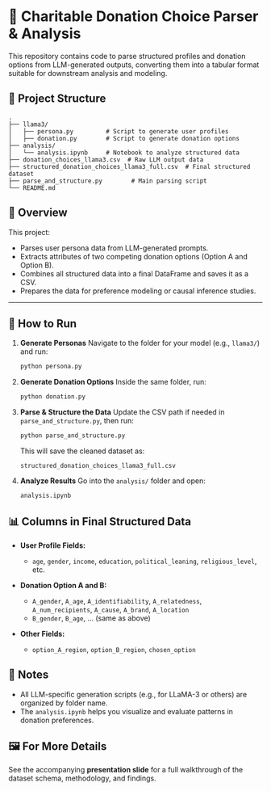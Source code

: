 # 🧠 Charitable Donation Choice Parser & Analysis

This repository contains code to parse structured profiles and donation options from LLM-generated outputs, converting them into a tabular format suitable for downstream analysis and modeling.

## 📂 Project Structure

```
.
├── llama3/
│   ├── persona.py         # Script to generate user profiles
│   ├── donation.py        # Script to generate donation options
├── analysis/
│   └── analysis.ipynb     # Notebook to analyze structured data
├── donation_choices_llama3.csv  # Raw LLM output data
├── structured_donation_choices_llama3_full.csv  # Final structured dataset
├── parse_and_structure.py        # Main parsing script
└── README.md
```

## 📌 Overview

This project:

* Parses user persona data from LLM-generated prompts.
* Extracts attributes of two competing donation options (Option A and Option B).
* Combines all structured data into a final DataFrame and saves it as a CSV.
* Prepares the data for preference modeling or causal inference studies.

---

## 🚀 How to Run

1. **Generate Personas**
   Navigate to the folder for your model (e.g., `llama3/`) and run:

   ```bash
   python persona.py
   ```

2. **Generate Donation Options**
   Inside the same folder, run:

   ```bash
   python donation.py
   ```

3. **Parse & Structure the Data**
   Update the CSV path if needed in `parse_and_structure.py`, then run:

   ```bash
   python parse_and_structure.py
   ```

   This will save the cleaned dataset as:

   ```
   structured_donation_choices_llama3_full.csv
   ```

4. **Analyze Results**
   Go into the `analysis/` folder and open:

   ```bash
   analysis.ipynb
   ```
## 📊 Columns in Final Structured Data

* **User Profile Fields:**

  * `age`, `gender`, `income`, `education`, `political_leaning`, `religious_level`, etc.

* **Donation Option A and B:**

  * `A_gender`, `A_age`, `A_identifiability`, `A_relatedness`, `A_num_recipients`, `A_cause`, `A_brand`, `A_location`
  * `B_gender`, `B_age`, ... (same as above)

* **Other Fields:**

  * `option_A_region`, `option_B_region`, `chosen_option`

## 📎 Notes

* All LLM-specific generation scripts (e.g., for LLaMA-3 or others) are organized by folder name.
* The `analysis.ipynb` helps you visualize and evaluate patterns in donation preferences.

## 🖼️ For More Details

See the accompanying **presentation slide** for a full walkthrough of the dataset schema, methodology, and findings.

